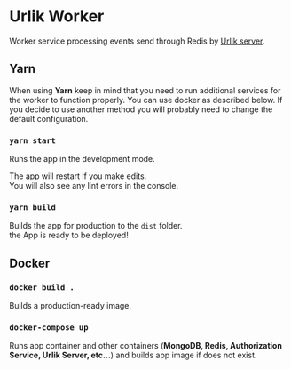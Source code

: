 # Urlik Worker

Worker service processing events send through Redis by [Urlik server](https://github.com/prixladi/shamyr-urlik-server).

## Yarn

When using **Yarn** keep in mind that you need to run additional services for the worker to function properly. You can use docker as described below. If you decide to use another method you will probably need to change the default configuration.

### `yarn start`

Runs the app in the development mode.

The app will restart if you make edits.<br />
You will also see any lint errors in the console.

### `yarn build`

Builds the app for production to the `dist` folder.<br />
the App is ready to be deployed!

## Docker

### `docker build .`

Builds a production-ready image.

### `docker-compose up`

Runs app container and other containers (**MongoDB, Redis, Authorization  Service, Urlik Server, etc...**) and builds app image if does not exist.
